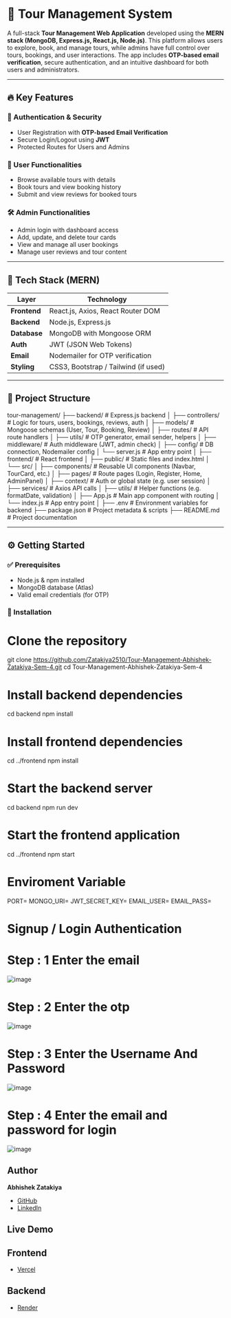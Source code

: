 # 🧳 Tour Management System

A full-stack **Tour Management Web Application** developed using the **MERN stack (MongoDB, Express.js, React.js, Node.js)**. This platform allows users to explore, book, and manage tours, while admins have full control over tours, bookings, and user interactions. The app includes **OTP-based email verification**, secure authentication, and an intuitive dashboard for both users and administrators.

---

## 🔥 Key Features

### 👥 Authentication & Security
- User Registration with **OTP-based Email Verification**
- Secure Login/Logout using **JWT**
- Protected Routes for Users and Admins

### 👤 User Functionalities
- Browse available tours with details
- Book tours and view booking history
- Submit and view reviews for booked tours

### 🛠️ Admin Functionalities
- Admin login with dashboard access
- Add, update, and delete tour cards
- View and manage all user bookings
- Manage user reviews and tour content

---

## 🧱 Tech Stack (MERN)

| Layer        | Technology                        |
|--------------|------------------------------------|
| **Frontend** | React.js, Axios, React Router DOM  |
| **Backend**  | Node.js, Express.js               |
| **Database** | MongoDB with Mongoose ORM         |
| **Auth**     | JWT (JSON Web Tokens)             |
| **Email**    | Nodemailer for OTP verification   |
| **Styling**  | CSS3, Bootstrap / Tailwind (if used) |

---

## 📁 Project Structure

tour-management/
├── backend/                        # Express.js backend
│   ├── controllers/                # Logic for tours, users, bookings, reviews, auth
│   ├── models/                     # Mongoose schemas (User, Tour, Booking, Review)
│   ├── routes/                     # API route handlers
│   ├── utils/                      # OTP generator, email sender, helpers
│   ├── middleware/                 # Auth middleware (JWT, admin check)
│   ├── config/                     # DB connection, Nodemailer config
│   └── server.js                   # App entry point
│
├── frontend/                       # React frontend
│   ├── public/                     # Static files and index.html
│   └── src/
│       ├── components/             # Reusable UI components (Navbar, TourCard, etc.)
│       ├── pages/                  # Route pages (Login, Register, Home, AdminPanel)
│       ├── context/                # Auth or global state (e.g. user session)
│       ├── services/               # Axios API calls
│       ├── utils/                  # Helper functions (e.g. formatDate, validation)
│       ├── App.js                  # Main app component with routing
│       └── index.js                # App entry point
│
├── .env                            # Environment variables for backend
├── package.json                    # Project metadata & scripts
├── README.md                       # Project documentation

---

## ⚙️ Getting Started

### ✅ Prerequisites

- Node.js & npm installed
- MongoDB database (Atlas)
- Valid email credentials (for OTP)

### 🔧 Installation

# Clone the repository
git clone https://github.com/Zatakiya2510/Tour-Management-Abhishek-Zatakiya-Sem-4.git
cd Tour-Management-Abhishek-Zatakiya-Sem-4

# Install backend dependencies
cd backend
npm install

# Install frontend dependencies
cd ../frontend
npm install

# Start the backend server
cd backend
npm run dev

# Start the frontend application
cd ../frontend
npm start

# Enviroment Variable
PORT=
MONGO_URI=
JWT_SECRET_KEY=
EMAIL_USER=
EMAIL_PASS=

# Signup / Login Authentication  
# Step : 1 Enter the email 
![image](https://github.com/user-attachments/assets/4be2c381-22e8-4b09-9d7a-f42c8a8a8dc0)
# Step : 2 Enter the otp 
![image](https://github.com/user-attachments/assets/33a49ed2-c861-4d0f-a0e4-38716056c1b9)
# Step : 3 Enter the Username And Password 
![image](https://github.com/user-attachments/assets/b32798de-4737-4aed-9e9d-c3ca1358f93f)
# Step : 4 Enter the email and password for login
![image](https://github.com/user-attachments/assets/fd6e3695-b899-4441-bd90-a2b6156f5ca4)

## Author
**Abhishek Zatakiya**
- [GitHub](https://github.com/Zatakiya2510)
- [LinkedIn](https://www.linkedin.com/in/zatakiya-abhishek-426087252/)

## Live Demo 
## Frontend
- [Vercel](https://tour-frontend-two.vercel.app/home)
## Backend
- [Render](https://tour-backend-i1a8.onrender.com)




